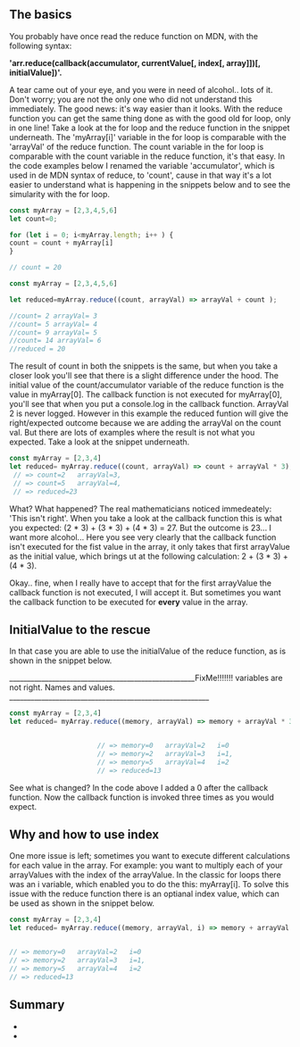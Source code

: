 ## The basics
You probably have once read the reduce function on MDN, with the following syntax:

**'arr.reduce(callback(accumulator, currentValue[, index[, array]])[, initialValue])'.**

 A tear came out of your eye, and you were in need of alcohol.. lots of it. Don't worry; you are not the only one who did not understand this immediately. The good news: it's way easier than it looks. With the reduce function you can get the same thing done as with the good old for loop, only in one line! Take a look at the for loop and the reduce function in the snippet underneath. The 'myArray[i]' variable in the for loop is comparable with the 'arrayVal' of the reduce function. The count variable in the for loop is comparable with the count variable in the reduce function, it's that easy. In the code examples below I renamed the variable 'accumulator', which is used in de MDN syntax of reduce, to 'count', cause in that way it's a lot easier to understand what is happening in the snippets below and to see the simularity with the for loop. 


```javascript
const myArray = [2,3,4,5,6]
let count=0;

for (let i = 0; i<myArray.length; i++ ) {
count = count + myArray[i] 
}

// count = 20 
```

```javascript
const myArray = [2,3,4,5,6]

let reduced=myArray.reduce((count, arrayVal) => arrayVal + count );

//count= 2 arrayVal= 3  
//count= 5 arrayVal= 4  
//count= 9 arrayVal= 5  
//count= 14 arrayVal= 6  
//reduced = 20
```

The result of count in both the snippets is the same, but when you take a closer look you'll see that  there is a slight difference under the hood. The initial value of the count/accumulator variable of the reduce function is the value in myArray[0]. The callback function is not executed for myArray[0], you'll see that when you put a console.log in the callback function. ArrayVal 2 is never logged. However in this example the reduced funtion will give the right/expected outcome because we are adding the arrayVal on the count val. But there are lots of examples where the result is not what you expected. Take a look at the snippet underneath. 

```javascript
const myArray = [2,3,4]
let reduced= myArray.reduce((count, arrayVal) => count + arrayVal * 3); 
 // => count=2   arrayVal=3, 
 // => count=5   arrayVal=4,
 // => reduced=23
```

What? What happened? The real mathematicians noticed immedeately: 'This isn't right'. When you take a look at the callback function this is what you expected:  (2 * 3) + (3 * 3) + (4 * 3) = 27. But the outcome is 23... I want more alcohol... Here you see very clearly that the callback function isn't executed for the fist value in the array, it only takes that first arrayValue as the initial value, which brings ut at the following calculation: 2 + (3 * 3)  + (4 * 3). 

Okay.. fine, when I really have to accept that for the first arrayValue the callback function is not executed, I will accept it. But sometimes you want the callback function to be executed for **every** value in the array. 

## InitialValue to the rescue
In that case you are able to use the initialValue of the reduce function, as is shown in the snippet below. 

____________________________________________________FixMe!!!!!!! variables are not right. Names and values. ________________________________________________________

```javascript
const myArray = [2,3,4]
let reduced= myArray.reduce((memory, arrayVal) => memory + arrayVal * 3, 0); 


                      // => memory=0   arrayVal=2   i=0
                      // => memory=2   arrayVal=3   i=1, 
                      // => memory=5   arrayVal=4   i=2
                      // => reduced=13
```

See what is changed? In the code above I added a 0 after the callback function. Now the callback function is invoked three times as you would expect. 

## Why and how to use index 
One more issue is left; sometimes you want to execute different calculations for each value in the array. 
For example: you want to multiply each of your arrayValues with the index of the arrayValue. 
In the classic for loops there was an i variable, which enabled you to do the this: myArray[i]. 
To solve this issue with the reduce function there is an optianal index value, which can be used as shown in the snippet below. 

```javascript
const myArray = [2,3,4]
let reduced= myArray.reduce((memory, arrayVal, i) => memory + arrayVal * i, 0); 


// => memory=0   arrayVal=2   i=0
// => memory=2   arrayVal=3   i=1, 
// => memory=5   arrayVal=4   i=2
// => reduced=13
```

Summary
-
-
-







